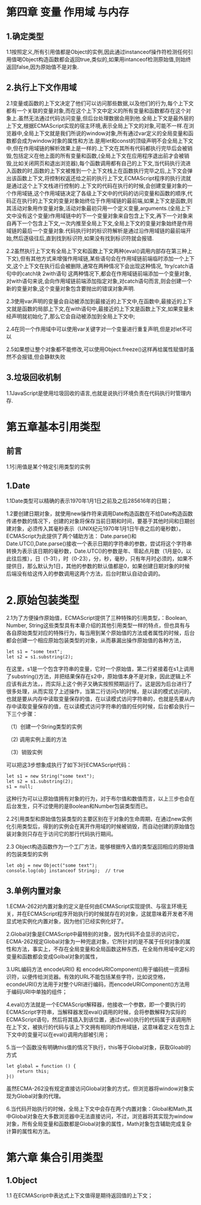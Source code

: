 # 第四章 变量 作用域 与内存

## 1.确定类型

1.1按照定义,所有引用值都是Object的实例,因此通过instanceof操作符检测任何引用值喝Object构造函数都会返回true,类似的,如果用intanceof检测原始值,则始终返回false,因为原始值不是对象.

## 2.执行上下文作用域

2.1变量或函数的上下文决定了他们可以访问那些数据,以及他们的行为,每个上下文都有一个关联的变量对象,而在这个上下文中定义的所有变量和函数都存在这个对象上.虽然无法通过代码访问变量,但后台处理数据会用到他.全局上下文是最外层的上下文,根据ECMAScript实现的宿主环境,表示全局上下文的对象,可能不一样.在浏览器中,全局上下文就是我们所说的window对象,所有通过var定义的全局变量和函数都会成为window对象的属性和方法.是用let和const的顶级声明不会全局上下文中,但在作用域链的解析效果上是一样的.上下文在其所有代码都执行完毕后会被销毁,包括定义在他上面的所有变量和函数,(全局上下文在应用程序退出前才会被销毁,比如关闭网页和退出浏览器),每个函数调用都有自己的上下文,当代码执行流进入函数的时,函数的上下文被推到一个上下文栈上在函数执行完毕之后,上下文会弹出该函数上下文,将控制权返还给之前的执行上下文,ECMAScript程序的执行流就是通过这个上下文栈进行控制的.上下文的代码在执行的时候,会创建变量对象的一个作用域链,这个作用域链决定了各级上下文中的代码的访问变量和函数的顺序,代码正在执行的上下文的变量对象始终位于作用域链的最前端,如果上下文是函数,则其活动对象用作变量对象,活动对象最初只用一个定义变量,arguments.(全局上下文中没有这个变量)作用域链中的下一个变量对象来自包含上下文,再下一个对象来自再下一个包含上下文,一次内推至全局上下文,全局上下文的变量对象始终是作用域链的最后一个变量对象.代码执行时的标识符解析是通过沿作用域链的最前端开始,然后逐级往后,直到找到标识符,如果没有找到标识符就会报错.

2.2虽然执行上下文有全局上下文和函数上下文两种(eval()调用内部存在第三种上下文),但有其他方式来增强作用域链,某些语句会在作用域链前端临时添加一个上下文,这个上下文在执行后会被删除,通常在两种情况下会出现这种情况, 1try/catch语句中的catch块 2with语句   这两种情况下,都会在作用域链前端添加一个变量对象, 对with语句来说,会向作用域链前端添加指定对象,对catch语句而言,则会创建一个新的变量对象,这个变量对象包含要抛出的错误对象声明.

2.3使用var声明的变量会自动被添加到最接近的上下文中,在函数中,最接近的上下文就是函数的局部上下文,在with语句中,最接近的上下文是函数上下文,如果变量未经声明就初始化了,那么它会自动被添加到全局上下文中;

2.4在同一个作用域中可以使用var关键字对一个变量进行重复声明,但是对let不可以

2.5如果想让整个对象都不能修改,可以使用Object.freeze()这样再给属性赋值时虽然不会报错,但会静默失败

## 3.垃圾回收机制

1.1JavaScript是使用垃圾回收的语言,也就是说执行环境负责在代码执行时管理内存.

# 第五章基本引用类型

## 前言

1.1引用值是某个特定引用类型的实例

## 1.Date

1.1Date类型可以精确的表示1970年1月1日之前及之后285616年的日期；

1.2要创建日期对象，就使用new操作符来调用Date构造函数在不给Date构造函数传递参数的情况下，创建的对象将保存当前日期和时间，要基于其他时间和日期创建对象，必须传入其毫秒表示（UNIX纪元1970年1月1日午夜之后的毫秒数）。ECMAScript为此提供了两个辅助方法： Date.parse()和Date.UTC(),Date.parse()接收一个表示日期的字符串的参数，尝试将这个字符串转换为表示该日期的毫秒数，Date.UTC()的参数是年、零起点月数（1月是0，以此往后推），日（1-31），时（0-23），分，秒，毫秒，只有年月时必须的，如果不提供日，那么默认为1日，其他的参数的默认值都是0，如果创建日期对象的时候后端没有给这传入的参数调用这两个方法，后台时默认自动会调的。



# 2.原始包装类型

2.1为了方便操作原始值，ECMAScript提供了三种特殊的引用类型，：Boolean, Number, String这些类型具有本章介绍的其他引用类型一样的特点，但也具有与各自原始类型对应的特殊行为，每当用到某个原始值的方法或者属性的时候，后台都会创建一个相应原始包装类型的对象，从而暴漏出操作原始值的各种方法，

```
let s1 = "some text"; 
let s2 = s1.substring(2); 
```

在这里，s1是一个包含字符串的变量，它时一个原始值，第二行紧接着在s1上调用了substring()方法，并把结果保存在s2中，原始值本身不是对象，因此逻辑上不应该有此方法，，而实际上这个例子又确实按照预期运行了。这是因为后台进行了很多处理，从而实现了上述操作，当第二行访问s1的时候，是以读的模式访问的，也就是要从内存中读取变量保存的值，在以读模式访问字符串的，也就是先要从内存中读取变量保存的值，在以读模式访问字符串的值的任何时候，后台都会执行一下三个步骤：

​		（1）创建一个String类型的实例

​		（2)  调用实例上面的方法

​		（3）销毁实例

可以把这3步想象成执行了如下3行ECMAScript代码：

 

```
let s1 = new String("some text");
let s2 = s1.substring(2);
s1 = null;
```

这种行为可以让原始值拥有对象的行为，对于布尔值和数值而言，以上三步也会在后台发生，只不过使用的是Boolean和Number包装类型而已。

2.2引用类型和原始值包装类型的主要区别在于对象的生命周期，在通过new实例化引用类型后，得到的实例会在离开作用域的时候被销毁，而自动创建的原始值包装对象则只存在于访问它的那行代码执行期间。

2.3 Object构造函数作为一个工厂方法，能够根据传入值的类型返回相应的原始值的包装类型的实例

```
let obj = new Object("some text");
console.log(obj instanceof String);  // true 
```

## 3.单例内置对象

1.ECMA-262对内置对象的定义是任何由ECMAScript实现提供、与宿主环境无关，并在ECMAScript程序开始执行的时候就存在的对象，这就意味着开发者不用显式地实例化内置对象，因为他们已经实例化好了。

2.Global对象是ECMAScript中最特别的对象，因为代码不会显示的访问它，ECMA-262规定Global对象为一种兜底对象，它所针对的是不属于任何对象的属性和方法，事实上，不存在全局变量和全局函数这种东西，在全局作用域中定义的变量和函数都会变成Golbal对象的属性，

3.URL编码方法    encodeURI() 和 encodeURIComponent()用于编码统一资源标识符，以便传给浏览器。有效的URL不能包括某些字符，比如说空格，econdeURI()方法用于对整个URI进行编码，而encodeURIComponent()方法用于编码URI中单独的组件；

4.eval()方法就是一个ECMAScript解释器，他接收一个参数，即一个要执行的ECMAScript字符串，当解释器发现eval()调用的时候，会将参数解释为实际的ECMAScript语句，然后将其插入到该位置，通过eval()执行的代码属于该调用所在上下文，被执行的代码与该上下文拥有相同的作用域链，这意味着定义在包含上下文中的变量可以在eval()调用内部被引用；

5.当一个函数没有明确this值的情况下执行，this等于Global对象，获取Gloabl的方式

```
let global = function () {
	return this;
}()
```

虽然ECMA-262没有规定直接访问Global对象的方式，但浏览器将window对象实现为Global对象的代理。

6.当代码开始执行的时候，全局上下文中会存在两个内置对象：Global和Math,其中Global对象在大多数浏览器中无法直接访问，不过，浏览器将其实现为window对象，所有全局变量和函数都是Global对象的属性，Math对象包含辅助完成复杂计算的属性和方法。

# 第六章 集合引用类型

## 1.Object

1.1  在ECMAScript中表达式上下文值得是期待返回值的上下文；

